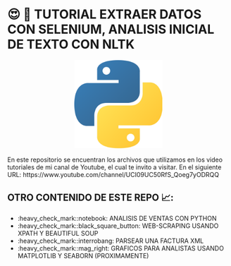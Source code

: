 # :heart_eyes: :snake: TUTORIAL EXTRAER DATOS CON SELENIUM, ANALISIS INICIAL DE TEXTO CON NLTK

<div align="center">
<img src="https://github.com/asistenteimp01/img_blog_tmaxec/blob/main/logopy/logopythom.png" alt="LogoPython" width="200" height="200">
</div> 

<p>
En este repositorio se encuentran los archivos que utilizamos en los video tutoriales de mi canal de Youtube, el cual te invito a visitar. En el siguiente URL: https://www.youtube.com/channel/UCI09UC50RfS_Qoeg7yODRQQ
</p>

## OTRO CONTENIDO DE ESTE REPO :chart_with_upwards_trend::

<ul>
<li>:heavy_check_mark::notebook: ANALISIS DE VENTAS CON PYTHON</li>
<li>:heavy_check_mark::black_square_button: WEB-SCRAPING USANDO XPATH Y BEAUTIFUL SOUP  </li>
<li>:heavy_check_mark::interrobang: PARSEAR UNA FACTURA XML</li>
<li>:heavy_check_mark::mag_right: GRAFICOS PARA ANALISTAS USANDO MATPLOTLIB Y SEABORN (PROXIMAMENTE)</li>

</ul>